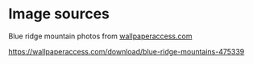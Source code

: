 # Image sources

Blue ridge mountain photos from [wallpaperaccess.com](https://wallpaperaccess.com/blue-ridge-mountains)

https://wallpaperaccess.com/download/blue-ridge-mountains-475339
